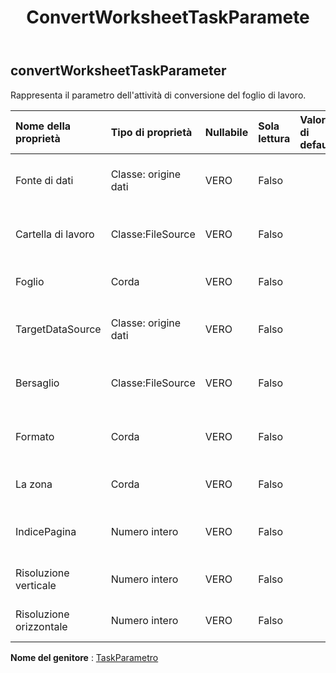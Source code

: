 ﻿---
title: ConvertWorksheetTaskParamete
second_title: Aspose.Cells Cloud Documen
type: docs
url: /it/specification/model/convertworksheettaskparameter/
description: "Aspose.Cells Specifica del modello cloud: ConvertWorksheetTaskParameter. Gestisci facilmente Excel e altri fogli di calcolo con funzionalità come apertura, generazione, modifica, divisione, unione, confronto e conversione"
kwords: Excel, Office, Foglio di calcolo, Cloud REST API, ConvertWorksheetTaskParameter
weight: 50
---
## **convertWorksheetTaskParameter**

Rappresenta il parametro dell'attività di conversione del foglio di lavoro.

| Nome della proprietà| Tipo di proprietà| Nullabile| Sola lettura| Valore di default| Descrizione|
|:- |:- |:- |:- |:- |:- |
| Fonte di dati| Classe: origine dati| VERO| Falso|| Rappresenta l'origine dati dell'oggetto attività.|
| Cartella di lavoro| Classe:FileSource| VERO| Falso|| Rappresenta l'origine dati dell'oggetto attività.|
| Foglio| Corda| VERO| Falso|| Rappresenta il foglio di lavoro.|
| TargetDataSource| Classe: origine dati| VERO| Falso|| Rappresenta l'origine dati di destinazione.|
| Bersaglio| Classe:FileSource| VERO| Falso|| Rappresenta l'origine dati di destinazione.|
| Formato| Corda| VERO| Falso|| Rappresenta il formato dei dati di destinazione.|
| La zona| Corda| VERO| Falso|| Rappresenta l'area dati convertita.|
| IndicePagina| Numero intero| VERO| Falso|| Rappresenta l'indice della pagina convertita.|
| Risoluzione verticale| Numero intero| VERO| Falso|| Rappresenta la risoluzione verticale.|
| Risoluzione orizzontale| Numero intero| VERO| Falso|| Rappresenta la risoluzione orizzontale.|

**Nome del genitore** : [TaskParametro](/specification/model/taskparameter)

